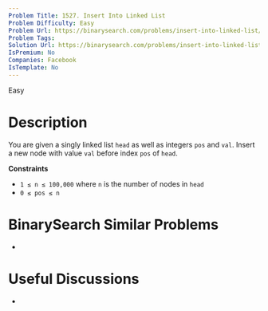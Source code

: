 ```yaml
---
Problem Title: 1527. Insert Into Linked List
Problem Difficulty: Easy
Problem Url: https://binarysearch.com/problems/insert-into-linked-list/
Problem Tags: 
Solution Url: https://binarysearch.com/problems/insert-into-linked-list/solutions/
IsPremium: No
Companies: Facebook
IsTemplate: No
---
```


<span style="color: ;">Easy</span>

# Description

You are given a singly linked list `head` as well as integers `pos` and `val`. Insert a new node with value `val` before index `pos` of `head`.

**Constraints**
- `1 ≤ n ≤ 100,000` where `n` is the number of nodes in `head`
- `0 ≤ pos ≤ n`

# BinarySearch Similar Problems

- []()

# Useful Discussions

- []()
